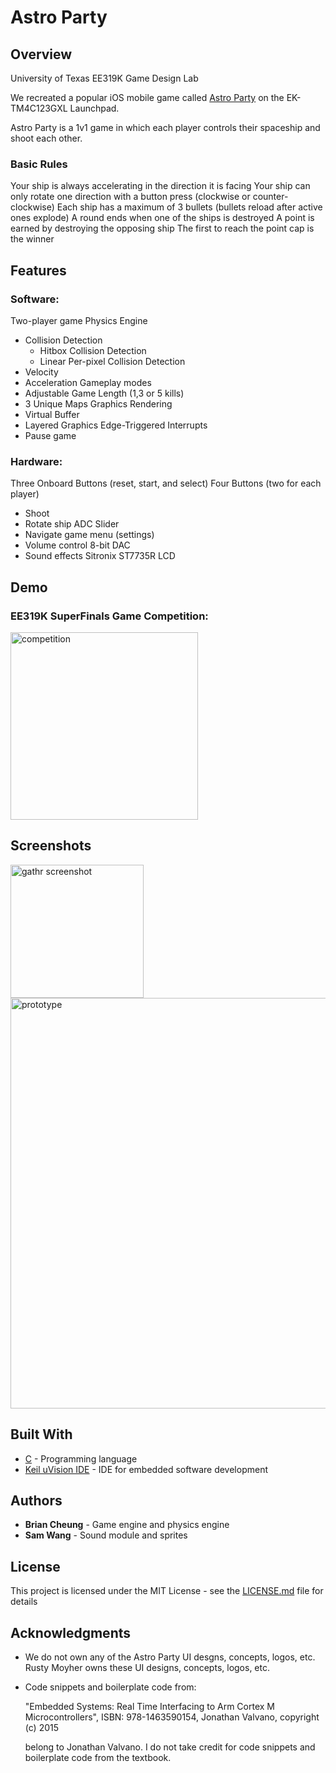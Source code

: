 # Astro Party

## Overview

University of Texas EE319K Game Design Lab

We recreated a popular iOS mobile game called [Astro Party](https://itunes.apple.com/us/app/astro-party/id904693943?mt=8) on the EK-TM4C123GXL Launchpad.

Astro Party is a 1v1 game in which each player controls their spaceship and shoot each other. 

### Basic Rules
Your ship is always accelerating in the direction it is facing
Your ship can only rotate one direction with a button press (clockwise or counter-clockwise)
Each ship has a maximum of 3 bullets (bullets reload after active ones explode)
A round ends when one of the ships is destroyed
A point is earned by destroying the opposing ship
The first to reach the point cap is the winner

## Features

### Software:
Two-player game
Physics Engine
* Collision Detection
  * Hitbox Collision Detection
  * Linear Per-pixel Collision Detection
* Velocity 
* Acceleration
Gameplay modes
* Adjustable Game Length (1,3 or 5 kills)
* 3 Unique Maps
Graphics Rendering
* Virtual Buffer
* Layered Graphics
Edge-Triggered Interrupts
* Pause game

### Hardware:
Three Onboard Buttons (reset, start, and select)
Four Buttons (two for each player)
* Shoot
* Rotate ship
ADC Slider
* Navigate game menu (settings)
* Volume control
8-bit DAC
* Sound effects
Sitronix ST7735R LCD

## Demo

### EE319K SuperFinals Game Competition:

[<img width="300" alt="competition" src="http://img.youtube.com/vi/ogT-apOq7TE/1.jpg">](https://youtu.be/ogT-apOq7TE)

## Screenshots

<img width="213" alt="gathr screenshot" src="https://user-images.githubusercontent.com/16355946/35762693-ec45b69c-0860-11e8-8682-20cc0c9211ae.png"><img width="657" alt="prototype" src="https://user-images.githubusercontent.com/16355946/35762571-3855235e-085e-11e8-99c8-4fe74ef209d6.png">

## Built With

* [C](https://en.wikipedia.org/wiki/C_(programming_language)) - Programming language
* [Keil uVision IDE](http://www2.keil.com/mdk5/uvision/) - IDE for embedded software development

## Authors

* **Brian Cheung** - Game engine and physics engine
* **Sam Wang** - Sound module and sprites

## License

This project is licensed under the MIT License - see the [LICENSE.md](LICENSE.md) file for details

## Acknowledgments

* We do not own any of the Astro Party UI desgns, concepts, logos, etc. Rusty Moyher owns these UI designs, concepts, logos, etc.
* Code snippets and boilerplate code from:

  "Embedded Systems: Real Time Interfacing to Arm Cortex M Microcontrollers", ISBN: 978-1463590154, Jonathan Valvano, copyright (c) 2015 

  belong to Jonathan Valvano. I do not take credit for code snippets and boilerplate code from the textbook.
